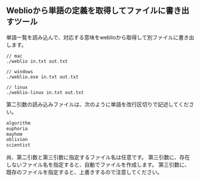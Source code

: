 ## Weblioから単語の定義を取得してファイルに書き出すツール

単語一覧を読み込んで、対応する意味をweblioから取得して別ファイルに書き出します。

```
// mac
./weblio in.txt out.txt

// windows
./weblio.exe in.txt out.txt

// linux
./weblio-linux in.txt out.txt
```

第二引数の読み込みファイルは、次のように単語を改行区切りで記述してください。

```in.txt
algorithm
euphoria
mayhem
oblivion
scientist
```

尚、第二引数と第三引数に指定するファイル名は任意です。
第三引数に、存在しないファイル名を指定すると、自動でファイルを作成します。
第三引数に、既存のファイルを指定すると、上書きするので注意してください。

